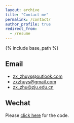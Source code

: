 ```yaml
---
layout: archive
title: "Contact me"
permalink: /contact/
author_profile: true
redirect_from:
  - /resume
---
```


{% include base_path %}

## Email

* zx_zhuys@outlook.com
* zxzhuys@gmail.com
* zx_zhu@zju.edu.cn

## Wechat

Please [click here](https://ZhuZixuan0809.github.io/images/Wechat_zzx.png) for the code.



